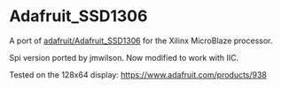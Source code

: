 # Adafruit_SSD1306

A port of [adafruit/Adafruit_SSD1306](https://github.com/adafruit/Adafruit_SSD1306) for the Xilinx MicroBlaze processor.

Spi version ported by jmwilson. Now modified to work with IIC.

Tested on the 128x64 display: https://www.adafruit.com/products/938
